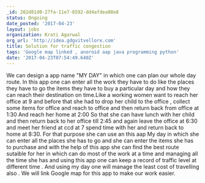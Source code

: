 ```yaml
---
_id: 202d81d0-27fa-11e7-8592-dd4afdea08e8
status: Ongoing
date_posted: '2017-04-23'
layout: jobs
organization: Krati Agarwal
org_url: 'http://idea.gdgvitvellore.com'
title: Solution for traffic congestion
tags: 'Google map linked , anoroid aap java programming python'
date: '2017-04-23T07:54:49.640Z'
---
```

We can design a app name "MY DAY" in which one can plan our whole day route. In this app one can enter all the work they have to do like the places they have to go the items they have to buy a particular day and how they can reach their destination on time.Like a working women want to reach her office at 9 and before that she had to drop her child to the office , collect some items for office and reach to office and then return back  from office at 1:30 And reach her home at 2:00 So that she can have lunch with her child and then return back to her office till 2:45 and again leave the office at 6:30 and meet her friend at ccd at 7 spend time with her and return back to home at 8:30. For that purpose she can use an this aap My day in which she can enter all the places she has to go and she can enter the items she has to purchase and with the help of this app she can find the best route sutaible for her in which can do most of the work at a time and managing all the time she has and using this app one can keep  a record of traffic level at different time . And using my day one will manage the least cost of travelling also . We will link Google map for this app to make our work easier.
